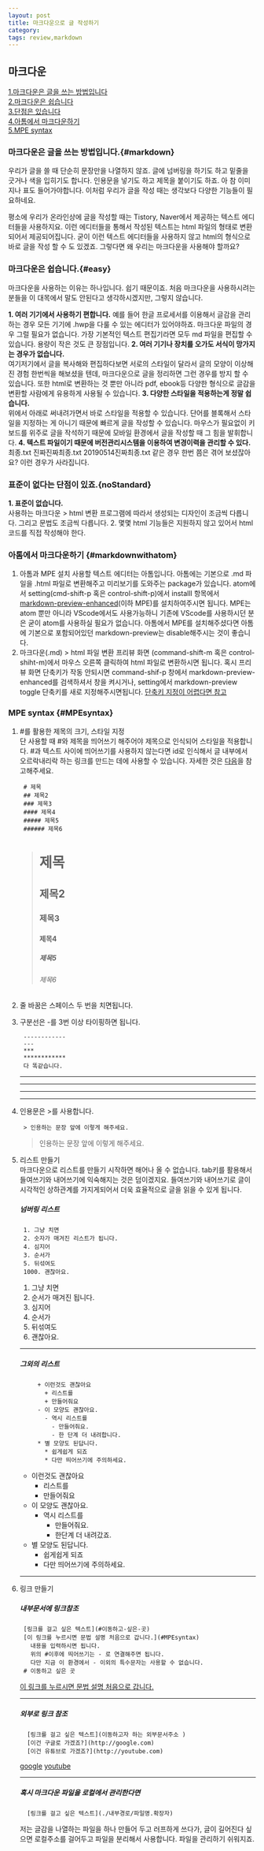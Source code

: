 ```yaml
---
layout: post
title: 마크다운으로 글 작성하기
category:
tags: review,markdown
---
```


## 마크다운
  [1.마크다운은 글을 쓰는 방법입니다](#markdown)  
  [2.마크다운은 쉽습니다](#easy)  
  [3.단점은 있습니다](#noStandard)  
  [4.아톰에서 마크다운하기](#markdownwithatom)  
  [5.MPE syntax](#MPEsyntax)  
    
    
### 마크다운은 글을 쓰는 방법입니다.{#markdown}

  우리가 글을 쓸 때 단순히 문장만을 나열하지 않죠. 글에 넘버링을 하기도 하고 밑줄을 긋거나 색을 입히기도 합니다. 인용문을 넣기도 하고 제목을 붙이기도 하죠. 아 참 이미지나 표도 들어가야합니다. 이처럼 우리가 글을 작성 때는 생각보다 다양한 기능들이 필요하네요.

  평소에 우리가 온라인상에 글을 작성할 때는 Tistory, Naver에서 제공하는 텍스트 에디터들을 사용하지요. 이런 에디터들을 통해서 작성된 텍스트는 html 파일의 형태로 변환되어서 제공되어집니다. 굳이 이런 텍스트 에디터들을 사용하지 않고 html의 형식으로 바로 글을 작성 할 수 도 있겠죠. 그렇다면 왜 우리는 마크다운을 사용해야 할까요?

### 마크다운은 쉽습니다.{#easy}
  마크다운을 사용하는 이유는 하나입니다. 쉽기 때문이죠. 처음 마크다운을 사용하시려는 분들을 이 대목에서 말도 안된다고 생각하시겠지만, 그렇지 않습니다.

  **1. 여러 기기에서 사용하기 편합니다.**
  예를 들어 한글 프로세서를 이용해서 글감을 관리하는 경우 모든 기기에 .hwp을 다룰 수 있는 에디터가 있어야하죠. 마크다운 파일의 경우 그럴 필요가 없습니다. 가장 기본적인 텍스트 편집기라면 모두 md 파일을 편집할 수 있습니다. 용량이 작은 것도 큰 장점입니다.
  **2. 여러 기기나 장치를 오가도 서식이 망가지는 경우가 없습니다.**   
  여기저기에서 글을 복사해와 편집하다보면 서로의 스타일이 달라서 글의 모양이 이상해진 경험 한번씩을 해보셨을 텐데, 마크다운으로 글을 정리하면 그런 경우를 방지 할 수 있습니다. 또한 html로 변환하는 것 뿐만 아니라 pdf, ebook등 다양한 형식으로 글감을 변환할 사람에게 유용하게 사용될 수 있습니다.
  **3. 다양한 스타일을 적용하는게 정말 쉽습니다.**   
  위에서 아래로 써내려가면서 바로 스타일을 적용할 수 있습니다. 단어를 블록해서 스타일을 지정하는 게 아니기 때문에 빠르게 글을 작성할 수 있습니다. 마우스가 필요없이 키보드를 위주로 글을 작석하기 때문에 모바일 환경에서 글을 작성할 때 그 힘을 발휘합니다.
  **4. 텍스트 파일이기 때문에 버전관리시스템을 이용하여 변경이력을 관리할 수 있다.**
  최종.txt 진짜진짜최종.txt 20190514진짜최종.txt 같은 경우 한번 쯤은 겪어 보셨잖아요? 이런 경우가 사라집니다.

### 표준이 없다는 단점이 있죠.{noStandard}
  **1. 표준이 없습니다.**   
  사용하는 마크다운 > html 변환 프로그램에 따라서 생성되는 디자인이 조금씩 다릅니다. 그리고 문법도 조금씩 다릅니다.
  2. 몇몇 html 기능들은 지원하지 않고 있어서 html 코드를 직접 작성해야 한다.

### 아톰에서 마크다운하기 {#markdownwithatom}
  1. 아톰과 MPE 설치
  사용할 텍스트 에디터는 아톰입니다. 아톰에는 기본으로 .md 파일을 .html 파일로 변환해주고 미리보기를 도와주는 package가 있습니다. atom에서 setting(cmd-shift-p 혹은 control-shift-p)에서 installl 항목에서 [markdown-preview-enhanced](https://shd101wyy.github.io/markdown-preview-enhanced/#/)(이하 MPE)를 설치하여주시면 됩니다. MPE는 atom 뿐만 아니라 VScode에서도 사용가능하니 기존에 VScode를 사용하시던 분은 굳이 atom를 사용하실 필요가 없습니다. 아톰에서 MPE를 설치해주셨다면 아톰에 기본으로 포함되어있던 markdown-preview는 disable해주시는 것이 좋습니다.
  2. 마크다운(.md) > html 파일 변환
  프리뷰 화면 (command-shift-m 혹은 control-shiht-m)에서 마우스 오른쪽 클릭하여 html 파일로 변환하시면 됩니다. 혹시 프리뷰 화면 단축키가 작동 안되시면 command-shif-p 창에서 markdown-preview-enhanced를 검색하셔서 창을 켜시거나, setting에서 markdown-preview toggle 단축키를 새로 지정해주시면됩니다.
  [단축키 지정이 어렵다면 참고](https://abettercode.tistory.com/6)

### MPE syntax {#MPEsyntax}

  1. #를 활용한 제목의 크기, 스타일 지정  
    단 사용할 때 #와 제목을 띄어쓰기 해주어야 제목으로 인식되어 스타일을 적용합니다. #과 텍스트 사이에 띄어쓰기를 사용하지 않는다면 id로 인식해서 글 내부에서 오르락내리락 하는 링크를 만드는 데에 사용할 수 있습니다. 자세한 것은 [다음](#링크-만들기)을 참고해주세요.

          # 제목
          ## 제목2
          ### 제목3
          #### 제목4
          ##### 제목5
          ###### 제목6  

        ># 제목
        >## 제목2
        >### 제목3
        >#### 제목4
        >##### 제목5
        >###### 제목6  

  2. 줄 바꿈은 스페이스 두 번을 치면됩니다.  
  3. 구분선은 -를 3번 이상 타이핑하면 됩니다.  

          ------------  
          ---
          ***
          ************
          다 똑같습니다.

        ---------  
        ---
        ***
        ************

  4. 인용문은 >를 사용합니다.  

          > 인용하는 문장 앞에 이렇게 해주세요.  
        > 인용하는 문장 앞에 이렇게 해주세요.


  5. 리스트 만들기  
  마크다운으로 리스트를 만들기 시작하면 해어나 올 수 없습니다. tab키를 활용해서 들여쓰기와 내어쓰기에 익숙해지는 것은 덤이겠지요. 들여쓰기와 내어쓰기로 글이 시각적인 상하관계를 가지게되어서 더욱 효율적으로 글을 읽을 수 있게 됩니다.
      ##### 넘버링 리스트

          1. 그냥 치면
          2. 숫자가 매겨진 리스트가 됩니다.
          4. 심지어
          3. 순서가
          5. 뒤섞여도
          1000. 괜찮아요.
        1. 그냥 치면
        2. 순서가 매겨진 됩니다.
        4. 심지어
        3. 순서가
        5. 뒤섞여도
        1000. 괜찮아요.  
        ---
      ##### 그외의 리스트
              + 이런것도 괜찮아요
                + 리스트를
                + 만들어줘요
              - 이 모양도 괜찮아요.
                - 역시 리스트를
                  - 만들어줘요.
                  - 한 단계 더 내려합니다.
              * 별 모양도 된답니다.
                * 쉽게쉽게 되죠
                * 다만 띄어쓰기에 주의하세요.
      + 이런것도 괜찮아요
        + 리스트를
        + 만들어줘요
      - 이 모양도 괜찮아요.
        - 역시 리스트를
          - 만들어줘요.
          - 한단계 더 내려갔죠.
      * 별 모양도 된답니다.
        * 쉽게쉽게 되죠
        * 다만 띄어쓰기에 주의하세요.
      ---

  6. 링크 만들기
      ##### 내부문서에 링크참조  

          [링크를 걸고 싶은 텍스트](#이동하고-싶은-곳)
          [이 링크를 누르시면 문법 설명 처음으로 갑니다.](#MPEsyntax)
            내용을 입력하시면 됩니다.              
            위의 #이후에 띄어쓰기는 - 로 연결해주면 됩니다.
            다만 지금 이 환경에서 - 이외의 특수문자는 사용할 수 없습니다.   
          # 이동하고 싶은 곳
        [이 링크를 누르시면 문법 설명 처음으로 갑니다.](#MPEsyntax)

      ---
     ##### 외부로 링크 참조
           [링크를 걸고 싶은 텍스트](이동하고자 하는 외부문서주소 )               
           [이건 구글로 가겠죠?](http://google.com)  
           [이건 유튜브로 가겠죠?](http://youtube.com)
        [google](http://google.com)
        [youtube](http://youtube.com)

      ---

     ##### 혹시 마크다운 파일을 로컬에서 관리한다면
           [링크를 걸고 싶은 텍스트](./내부경로/파일명.확장자)
     저는 글감을 나열하는 파일을 하나 만들어 두고 러프하게 쓰다가, 글이 길어진다 싶으면 로컬주소를 걸어두고 파일을 분리해서 사용합니다. 파일을 관리하기 쉬워지죠.   
